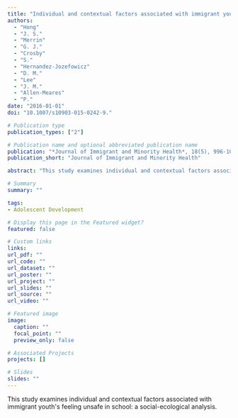 ```yaml
---
title: "Individual and contextual factors associated with immigrant youth's feeling unsafe in school: A social-ecological analysis"
authors:
  - "Hong"
  - "J. S."
  - "Merrin"
  - "G. J."
  - "Crosby"
  - "S."
  - "Hernandez-Jozefowicz"
  - "D. M."
  - "Lee"
  - "J. M."
  - "Allen-Meares"
  - "P."
date: "2016-01-01"
doi: "10.1007/s10903-015-0242-9."

# Publication type
publication_types: ["2"]

# Publication name and optional abbreviated publication name
publication: "*Journal of Immigrant and Minority Health*, 18(5), 996-1006"
publication_short: "Journal of Immigrant and Minority Health"

abstract: "This study examines individual and contextual factors associated with immigrant youth's feeling unsafe in school: a social-ecological analysis."

# Summary
summary: ""

tags:
- Adolescent Development

# Display this page in the Featured widget?
featured: false

# Custom links
links:
url_pdf: ""
url_code: ""
url_dataset: ""
url_poster: ""
url_project: ""
url_slides: ""
url_source: ""
url_video: ""

# Featured image
image:
  caption: ""
  focal_point: ""
  preview_only: false

# Associated Projects
projects: []

# Slides
slides: ""
---
```


This study examines individual and contextual factors associated with immigrant youth's feeling unsafe in school: a social-ecological analysis.
